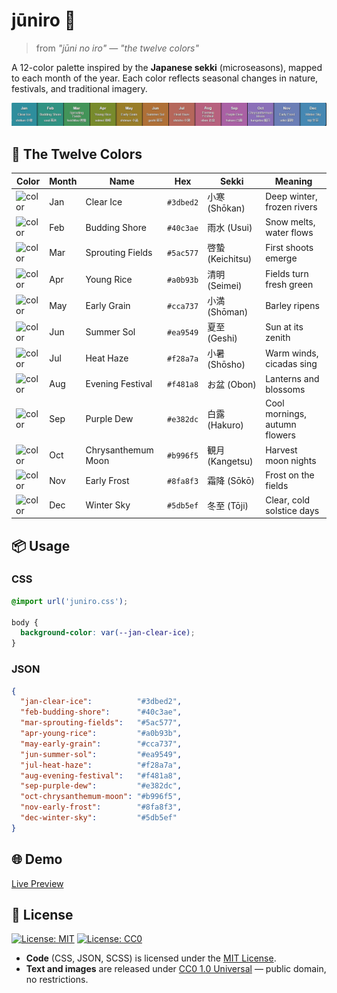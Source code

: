 # jūniro 🍂
> from _"jūni no iro"_ — _"the twelve colors"_

A 12-color palette inspired by the **Japanese sekki** (microseasons), mapped to each month of the year. Each color reflects seasonal changes in nature, festivals, and traditional imagery.

![overview](img/preview.png)


## 📅 The Twelve Colors

| Color                                                                 | Month | Name               | Hex        | Sekki            | Meaning                       |
|------------------------------------------------------------------------|-------|--------------------|------------|------------------|-------------------------------|
| ![color](https://img.shields.io/badge/-%20-3dbed2?style=for-the-badge)     | Jan   | Clear Ice          | `#3dbed2`  | 小寒 (Shōkan)    | Deep winter, frozen rivers    |
| ![color](https://img.shields.io/badge/-%20-40c3ae?style=for-the-badge)     | Feb   | Budding Shore      | `#40c3ae`  | 雨水 (Usui)      | Snow melts, water flows       |
| ![color](https://img.shields.io/badge/-%20-5ac577?style=for-the-badge)     | Mar   | Sprouting Fields   | `#5ac577`  | 啓蟄 (Keichitsu) | First shoots emerge           |
| ![color](https://img.shields.io/badge/-%20-a0b93b?style=for-the-badge)     | Apr   | Young Rice         | `#a0b93b`  | 清明 (Seimei)    | Fields turn fresh green       |
| ![color](https://img.shields.io/badge/-%20-cca737?style=for-the-badge)     | May   | Early Grain        | `#cca737`  | 小満 (Shōman)    | Barley ripens                 |
| ![color](https://img.shields.io/badge/-%20-ea9549?style=for-the-badge)     | Jun   | Summer Sol         | `#ea9549`  | 夏至 (Geshi)     | Sun at its zenith             |
| ![color](https://img.shields.io/badge/-%20-f28a7a?style=for-the-badge)     | Jul   | Heat Haze          | `#f28a7a`  | 小暑 (Shōsho)    | Warm winds, cicadas sing      |
| ![color](https://img.shields.io/badge/-%20-f481a8?style=for-the-badge)     | Aug   | Evening Festival   | `#f481a8`  | お盆 (Obon)      | Lanterns and blossoms         |
| ![color](https://img.shields.io/badge/-%20-e382dc?style=for-the-badge)     | Sep   | Purple Dew         | `#e382dc`  | 白露 (Hakuro)    | Cool mornings, autumn flowers |
| ![color](https://img.shields.io/badge/-%20-b996f5?style=for-the-badge)     | Oct   | Chrysanthemum Moon | `#b996f5`  | 観月 (Kangetsu)  | Harvest moon nights           |
| ![color](https://img.shields.io/badge/-%20-8fa8f3?style=for-the-badge)     | Nov   | Early Frost        | `#8fa8f3`  | 霜降 (Sōkō)      | Frost on the fields           |
| ![color](https://img.shields.io/badge/-%20-5db5ef?style=for-the-badge)     | Dec   | Winter Sky         | `#5db5ef`  | 冬至 (Tōji)      | Clear, cold solstice days     |


## 📦 Usage

### CSS
```css
@import url('juniro.css');

body {
  background-color: var(--jan-clear-ice);
}
```

### JSON
```json
{
  "jan-clear-ice":          "#3dbed2",
  "feb-budding-shore":      "#40c3ae",
  "mar-sprouting-fields":   "#5ac577",
  "apr-young-rice":         "#a0b93b",
  "may-early-grain":        "#cca737",
  "jun-summer-sol":         "#ea9549",
  "jul-heat-haze":          "#f28a7a",
  "aug-evening-festival":   "#f481a8",
  "sep-purple-dew":         "#e382dc",
  "oct-chrysanthemum-moon": "#b996f5",
  "nov-early-frost":        "#8fa8f3",
  "dec-winter-sky":         "#5db5ef"
}
```


## 🌐 Demo
[Live Preview](https://gurki.github.io/juniro/)


## 📜 License

[![License: MIT](https://img.shields.io/badge/License-MIT-yellow.svg)](https://opensource.org/licenses/MIT)
[![License: CC0](https://img.shields.io/badge/License-CC0%201.0-lightgrey.svg)](https://creativecommons.org/publicdomain/zero/1.0/)

- **Code** (CSS, JSON, SCSS) is licensed under the [MIT License](LICENSE.md#mit-license-for-code).
- **Text and images** are released under [CC0 1.0 Universal](LICENSE.md#cc0-10-universal-for-text--images) — public domain, no restrictions.